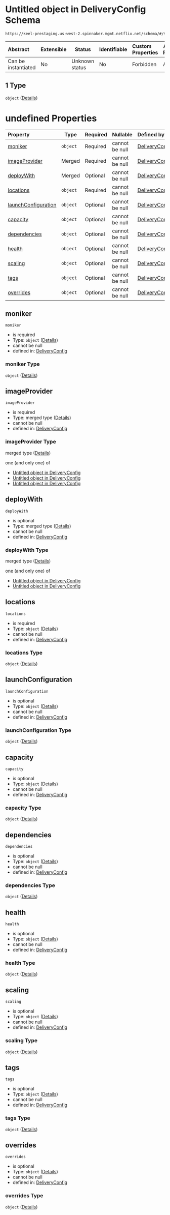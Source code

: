 # Untitled object in DeliveryConfig Schema

```txt
https://keel-prestaging.us-west-2.spinnaker.mgmt.netflix.net/schema/#/$defs/ResourceSpec/oneOf/1
```




| Abstract            | Extensible | Status         | Identifiable | Custom Properties | Additional Properties | Access Restrictions | Defined In                                                    |
| :------------------ | ---------- | -------------- | ------------ | :---------------- | --------------------- | ------------------- | ------------------------------------------------------------- |
| Can be instantiated | No         | Unknown status | No           | Forbidden         | Allowed               | none                | [keel.schema.json\*](keel.schema.json "open original schema") |

## 1 Type

`object` ([Details](keel-defs-clusterspec.md))

# undefined Properties

| Property                                    | Type     | Required | Nullable       | Defined by                                                                                                                                                                           |
| :------------------------------------------ | -------- | -------- | -------------- | :----------------------------------------------------------------------------------------------------------------------------------------------------------------------------------- |
| [moniker](#moniker)                         | `object` | Required | cannot be null | [DeliveryConfig](keel-defs-moniker.md "https&#x3A;//keel-prestaging.us-west-2.spinnaker.mgmt.netflix.net/schema/#/$defs/ClusterSpec/properties/moniker")                             |
| [imageProvider](#imageProvider)             | Merged   | Required | cannot be null | [DeliveryConfig](keel-defs-imageprovider.md "https&#x3A;//keel-prestaging.us-west-2.spinnaker.mgmt.netflix.net/schema/#/$defs/ClusterSpec/properties/imageProvider")                 |
| [deployWith](#deployWith)                   | Merged   | Optional | cannot be null | [DeliveryConfig](keel-defs-clusterdeploystrategy.md "https&#x3A;//keel-prestaging.us-west-2.spinnaker.mgmt.netflix.net/schema/#/$defs/ClusterSpec/properties/deployWith")            |
| [locations](#locations)                     | `object` | Required | cannot be null | [DeliveryConfig](keel-defs-subnetawarelocations.md "https&#x3A;//keel-prestaging.us-west-2.spinnaker.mgmt.netflix.net/schema/#/$defs/ClusterSpec/properties/locations")              |
| [launchConfiguration](#launchConfiguration) | `object` | Optional | cannot be null | [DeliveryConfig](keel-defs-launchconfigurationspec.md "https&#x3A;//keel-prestaging.us-west-2.spinnaker.mgmt.netflix.net/schema/#/$defs/ClusterSpec/properties/launchConfiguration") |
| [capacity](#capacity)                       | `object` | Optional | cannot be null | [DeliveryConfig](keel-defs-capacity.md "https&#x3A;//keel-prestaging.us-west-2.spinnaker.mgmt.netflix.net/schema/#/$defs/ClusterSpec/properties/capacity")                           |
| [dependencies](#dependencies)               | `object` | Optional | cannot be null | [DeliveryConfig](keel-defs-clusterdependencies.md "https&#x3A;//keel-prestaging.us-west-2.spinnaker.mgmt.netflix.net/schema/#/$defs/ClusterSpec/properties/dependencies")            |
| [health](#health)                           | `object` | Optional | cannot be null | [DeliveryConfig](keel-defs-healthspec.md "https&#x3A;//keel-prestaging.us-west-2.spinnaker.mgmt.netflix.net/schema/#/$defs/ClusterSpec/properties/health")                           |
| [scaling](#scaling)                         | `object` | Optional | cannot be null | [DeliveryConfig](keel-defs-scaling.md "https&#x3A;//keel-prestaging.us-west-2.spinnaker.mgmt.netflix.net/schema/#/$defs/ClusterSpec/properties/scaling")                             |
| [tags](#tags)                               | `object` | Optional | cannot be null | [DeliveryConfig](keel-defs-clusterspec-properties-tags.md "https&#x3A;//keel-prestaging.us-west-2.spinnaker.mgmt.netflix.net/schema/#/$defs/ClusterSpec/properties/tags")            |
| [overrides](#overrides)                     | `object` | Optional | cannot be null | [DeliveryConfig](keel-defs-clusterspec-properties-overrides.md "https&#x3A;//keel-prestaging.us-west-2.spinnaker.mgmt.netflix.net/schema/#/$defs/ClusterSpec/properties/overrides")  |

## moniker




`moniker`

-   is required
-   Type: `object` ([Details](keel-defs-moniker.md))
-   cannot be null
-   defined in: [DeliveryConfig](keel-defs-moniker.md "https&#x3A;//keel-prestaging.us-west-2.spinnaker.mgmt.netflix.net/schema/#/$defs/ClusterSpec/properties/moniker")

### moniker Type

`object` ([Details](keel-defs-moniker.md))

## imageProvider




`imageProvider`

-   is required
-   Type: merged type ([Details](keel-defs-imageprovider.md))
-   cannot be null
-   defined in: [DeliveryConfig](keel-defs-imageprovider.md "https&#x3A;//keel-prestaging.us-west-2.spinnaker.mgmt.netflix.net/schema/#/$defs/ClusterSpec/properties/imageProvider")

### imageProvider Type

merged type ([Details](keel-defs-imageprovider.md))

one (and only one) of

-   [Untitled object in DeliveryConfig](keel-defs-artifactimageprovider.md "check type definition")
-   [Untitled object in DeliveryConfig](keel-defs-referenceartifactimageprovider.md "check type definition")
-   [Untitled object in DeliveryConfig](keel-defs-jenkinsimageprovider.md "check type definition")

## deployWith




`deployWith`

-   is optional
-   Type: merged type ([Details](keel-defs-clusterdeploystrategy.md))
-   cannot be null
-   defined in: [DeliveryConfig](keel-defs-clusterdeploystrategy.md "https&#x3A;//keel-prestaging.us-west-2.spinnaker.mgmt.netflix.net/schema/#/$defs/ClusterSpec/properties/deployWith")

### deployWith Type

merged type ([Details](keel-defs-clusterdeploystrategy.md))

one (and only one) of

-   [Untitled object in DeliveryConfig](keel-defs-redblack.md "check type definition")
-   [Untitled object in DeliveryConfig](keel-defs-highlander.md "check type definition")

## locations




`locations`

-   is required
-   Type: `object` ([Details](keel-defs-subnetawarelocations.md))
-   cannot be null
-   defined in: [DeliveryConfig](keel-defs-subnetawarelocations.md "https&#x3A;//keel-prestaging.us-west-2.spinnaker.mgmt.netflix.net/schema/#/$defs/ClusterSpec/properties/locations")

### locations Type

`object` ([Details](keel-defs-subnetawarelocations.md))

## launchConfiguration




`launchConfiguration`

-   is optional
-   Type: `object` ([Details](keel-defs-launchconfigurationspec.md))
-   cannot be null
-   defined in: [DeliveryConfig](keel-defs-launchconfigurationspec.md "https&#x3A;//keel-prestaging.us-west-2.spinnaker.mgmt.netflix.net/schema/#/$defs/ClusterSpec/properties/launchConfiguration")

### launchConfiguration Type

`object` ([Details](keel-defs-launchconfigurationspec.md))

## capacity




`capacity`

-   is optional
-   Type: `object` ([Details](keel-defs-capacity.md))
-   cannot be null
-   defined in: [DeliveryConfig](keel-defs-capacity.md "https&#x3A;//keel-prestaging.us-west-2.spinnaker.mgmt.netflix.net/schema/#/$defs/ClusterSpec/properties/capacity")

### capacity Type

`object` ([Details](keel-defs-capacity.md))

## dependencies




`dependencies`

-   is optional
-   Type: `object` ([Details](keel-defs-clusterdependencies.md))
-   cannot be null
-   defined in: [DeliveryConfig](keel-defs-clusterdependencies.md "https&#x3A;//keel-prestaging.us-west-2.spinnaker.mgmt.netflix.net/schema/#/$defs/ClusterSpec/properties/dependencies")

### dependencies Type

`object` ([Details](keel-defs-clusterdependencies.md))

## health




`health`

-   is optional
-   Type: `object` ([Details](keel-defs-healthspec.md))
-   cannot be null
-   defined in: [DeliveryConfig](keel-defs-healthspec.md "https&#x3A;//keel-prestaging.us-west-2.spinnaker.mgmt.netflix.net/schema/#/$defs/ClusterSpec/properties/health")

### health Type

`object` ([Details](keel-defs-healthspec.md))

## scaling




`scaling`

-   is optional
-   Type: `object` ([Details](keel-defs-scaling.md))
-   cannot be null
-   defined in: [DeliveryConfig](keel-defs-scaling.md "https&#x3A;//keel-prestaging.us-west-2.spinnaker.mgmt.netflix.net/schema/#/$defs/ClusterSpec/properties/scaling")

### scaling Type

`object` ([Details](keel-defs-scaling.md))

## tags




`tags`

-   is optional
-   Type: `object` ([Details](keel-defs-clusterspec-properties-tags.md))
-   cannot be null
-   defined in: [DeliveryConfig](keel-defs-clusterspec-properties-tags.md "https&#x3A;//keel-prestaging.us-west-2.spinnaker.mgmt.netflix.net/schema/#/$defs/ClusterSpec/properties/tags")

### tags Type

`object` ([Details](keel-defs-clusterspec-properties-tags.md))

## overrides




`overrides`

-   is optional
-   Type: `object` ([Details](keel-defs-clusterspec-properties-overrides.md))
-   cannot be null
-   defined in: [DeliveryConfig](keel-defs-clusterspec-properties-overrides.md "https&#x3A;//keel-prestaging.us-west-2.spinnaker.mgmt.netflix.net/schema/#/$defs/ClusterSpec/properties/overrides")

### overrides Type

`object` ([Details](keel-defs-clusterspec-properties-overrides.md))

